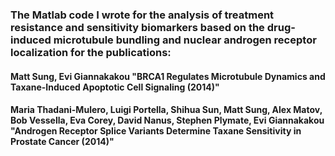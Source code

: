 ### The Matlab code I wrote for the analysis of treatment resistance and sensitivity biomarkers based on the drug-induced microtubule bundling and nuclear androgen receptor localization for the publications:

#### Matt Sung, Evi Giannakakou "BRCA1 Regulates Microtubule Dynamics and Taxane-Induced Apoptotic Cell Signaling (2014)"

#### Maria Thadani-Mulero, Luigi Portella, Shihua Sun, Matt Sung, Alex Matov, Bob Vessella, Eva Corey, David Nanus, Stephen Plymate, Evi Giannakakou "Androgen Receptor Splice Variants Determine Taxane Sensitivity in Prostate Cancer (2014)"

